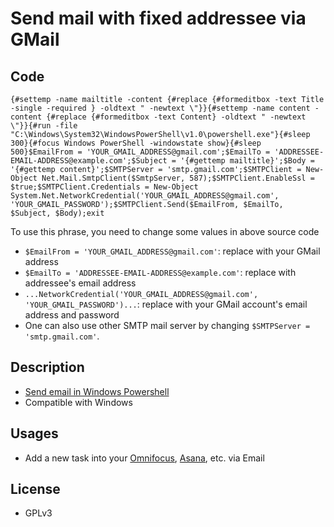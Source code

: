 # Send mail with fixed addressee via GMail

## Code
    {#settemp -name mailtitle -content {#replace {#formeditbox -text Title -single -required } -oldtext " -newtext \"}}{#settemp -name content -content {#replace {#formeditbox -text Content} -oldtext " -newtext \"}}{#run -file "C:\Windows\System32\WindowsPowerShell\v1.0\powershell.exe"}{#sleep 300}{#focus Windows PowerShell -windowstate show}{#sleep 500}$EmailFrom = 'YOUR_GMAIL_ADDRESS@gmail.com';$EmailTo = 'ADDRESSEE-EMAIL-ADDRESS@example.com';$Subject = '{#gettemp mailtitle}';$Body = '{#gettemp content}';$SMTPServer = 'smtp.gmail.com';$SMTPClient = New-Object Net.Mail.SmtpClient($SmtpServer, 587);$SMTPClient.EnableSsl = $true;$SMTPClient.Credentials = New-Object System.Net.NetworkCredential('YOUR_GMAIL_ADDRESS@gmail.com', 'YOUR_GMAIL_PASSWORD');$SMTPClient.Send($EmailFrom, $EmailTo, $Subject, $Body);exit
    
    

To use this phrase, you need to change some values in above source code
 * `$EmailFrom = 'YOUR_GMAIL_ADDRESS@gmail.com'`: replace with your GMail address
 * `$EmailTo = 'ADDRESSEE-EMAIL-ADDRESS@example.com'`: replace with addressee's email address
 * `...NetworkCredential('YOUR_GMAIL_ADDRESS@gmail.com', 'YOUR_GMAIL_PASSWORD')...`: replace with your GMail account's email address and password
* One can also use other SMTP mail server by changing `$SMTPServer = 'smtp.gmail.com'`.


## Description
 * [Send email in Windows Powershell](http://www.howtogeek.com/120011/stupid-geek-tricks-how-to-send-email-from-the-command-line-in-windows-without-extra-software/)
 * Compatible with Windows 


## Usages
 * Add a new task into your [Omnifocus](https://www.omnigroup.com/omnifocus/), [Asana](https://app.asana.com/), etc. via Email
 

## License
 * GPLv3
